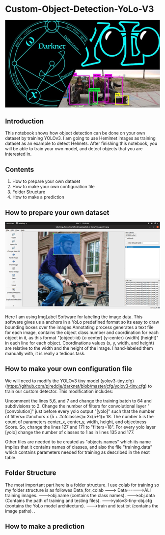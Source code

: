 # Custom-Object-Detection-YoLo-V3

<img src="./darknet-yolo-1-638.jpg"/>

## Introduction
This notebook shows how object detection can be done on your own dataset by training YOLOv3. I am going to use Hemlmet images as training dataset as an example to detect Helmets. After finishing this notebook, you will be able to train your own model, and detect objects that you are interested in.

## Contents
1. How to prepare your own dataset
2. How to make your own configuration file
3. Folder Structure
4. How to make a prediction

## How to prepare your own dataset
<img src="./screenshots_labelImg.png"/>

Here I am using ImgLabel Software for labeling the image data. This software gives us a anchors in a YoLo predefined format so its easy to draw bounding boxes over the images.Annotating process generates a text file for each image, contains the object class number and coordination for each object in it, as this format "(object-id) (x-center) (y-center) (width) (height)" in each line for each object. Coordinations values (x, y, width, and height) are relative to the width and the height of the image. I hand-labeled them manually with, it is really a tedious task.

## How to make your own configuration file
We will need to modify the YOLOv3 tiny model (yolov3-tiny.cfg)(https://github.com/pjreddie/darknet/blob/master/cfg/yolov3-tiny.cfg) to train our custom detector. This modification includes:

Uncomment the lines 5,6, and 7 and change the training batch to 64 and subdivisions to 2.
Change the number of filters for convolutional layer "[convolution]" just before every yolo output "[yolo]" such that the number of filters= #anchors x (5 + #ofclasses)= 3x(5+1)= 18. The number 5 is the count of parameters center_x, center_y, width, height, and objectness Score. So, change the lines 127 and 171 to "filters=18".
For every yolo layer [yolo] change the number of classes to 1 as in lines 135 and 177.

Other files are needed to be created as "objects.names" which its name implies that it contains names of classes, and also the file "training.data" which contains parameters needed for training as described in the next table.

## Folder Structure
The most important part here is a folder structure. I use colab for training so my folder structure is as followes
 Data_for_colab ---> Data------>ALl training images.
                --->obj.name (contains the class names).
                --->obj.data (Contains the path of training and testing files).
                --->yolov3-tiny-obj.cfg (contains the YoLo model architecture).
                --->train and test.txt (contains the image paths).
              .
## How to make a prediction
